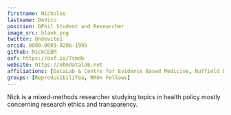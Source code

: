 ```yaml
---
firstname: Nicholas
lastname: DeVito
position: DPhil Student and Researcher
image_src: blank.png
twitter: @ndevito1
orcid: 0000-0001-8286-1995
github: NickCEBM
osf: https://osf.io/7smdb
website: https://ebmdatalab.net
affiliations: [DataLab & Centre for Evidence Based Medicine, Nuffield Department of Primary Care Health Sciences, Kellogg College]
groups: [ReproducibiliTea, RROx Fellows]
---
```


Nick is a mixed-methods researcher studying topics in health policy mostly concerning research ethics and transparency.
